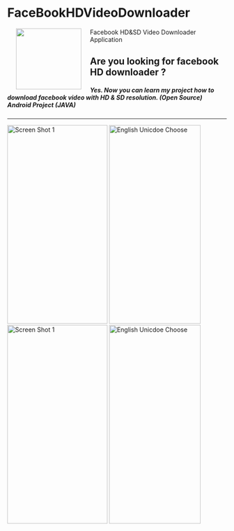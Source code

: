 # FaceBookHDVideoDownloader

<img src="/app/src/main/res/drawable/app_icon.png"  align="left" hspace="20" height="140" width="150">
Facebook HD&SD Video Downloader Application 

## Are you looking for facebook HD downloader ?

##### Yes. Now you can learn my project how to download facebook video with HD & SD resolution. (Open Source) Android Project (JAVA)
-------

<img alt="Screen Shot 1" src="https://github.com/dev-mgkaung/FaceBookHDVideoDownloader/blob/master/Google%20Pixel%203%201.png" width=230 height=456 />  <img alt="English Unicdoe Choose" src="https://github.com/dev-mgkaung/FaceBookHDVideoDownloader/blob/master/Google%20Pixel%203%203.png" width=210 height=456 /> <img alt="Screen Shot 1" src="https://github.com/dev-mgkaung/FaceBookHDVideoDownloader/blob/master/Google%20Pixel%203%204.png" width=230 height=456 />  <img alt="English Unicdoe Choose" src="https://github.com/dev-mgkaung/FaceBookHDVideoDownloader/blob/master/Google%20Pixel%203%206.png" width=210 height=456 />
